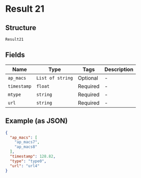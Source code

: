 
# Result 21

## Structure

`Result21`

## Fields

| Name | Type | Tags | Description |
|  --- | --- | --- | --- |
| `ap_macs` | `List of string` | Optional | - |
| `timestamp` | `float` | Required | - |
| `mtype` | `string` | Required | - |
| `url` | `string` | Required | - |

## Example (as JSON)

```json
{
  "ap_macs": [
    "ap_macs7",
    "ap_macs8"
  ],
  "timestamp": 128.82,
  "type": "type0",
  "url": "url4"
}
```

